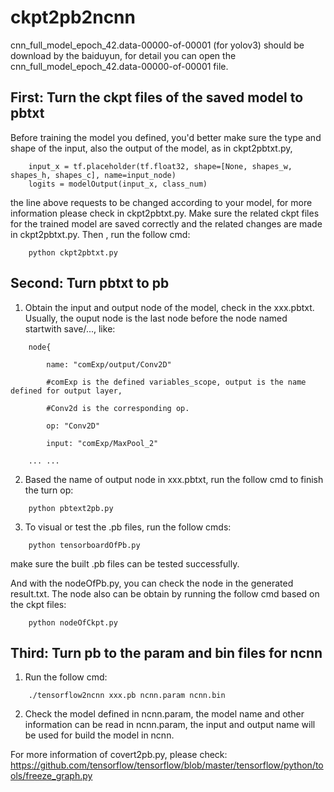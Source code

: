 # ckpt2pb2ncnn

cnn_full_model_epoch_42.data-00000-of-00001 (for yolov3) should be download by the baiduyun, for detail you can open the cnn_full_model_epoch_42.data-00000-of-00001 file.

## First: Turn the ckpt files of the saved model to pbtxt

Before training the model you defined, you'd better make sure the type and shape of the input, also the output of the model, 
as in ckpt2pbtxt.py,
```
	input_x = tf.placeholder(tf.float32, shape=[None, shapes_w, shapes_h, shapes_c], name=input_node)
	logits = modelOutput(input_x, class_num)
```
  the line above requests to be changed according to your model, for more information please check in ckpt2pbtxt.py. Make sure
the related ckpt files for the trained model are saved correctly and the related changes are made in ckpt2pbtxt.py.  Then , run the 
follow cmd:
```	
	python ckpt2pbtxt.py
```
## Second: Turn pbtxt to pb

1. Obtain the input and output node of the model, check in the xxx.pbtxt. Usually, the ouput node is the last node before the node
named startwith save/..., like:
```
	node{
	
		name: "comExp/output/Conv2D"  
		
		#comExp is the defined variables_scope, output is the name defined for output layer, 
		
		#Conv2d is the corresponding op.
		
		op: "Conv2D"
		
		input: "comExp/MaxPool_2"
		
	... ...

```
2. Based the name of output node in xxx.pbtxt, run the follow cmd to finish the turn op: 
```
	python pbtext2pb.py
```
3. To visual or test the .pb files, run the follow cmds:
```
	python tensorboardOfPb.py
```
make sure the built .pb files can be tested successfully.

And with the nodeOfPb.py, you can check  the node in the generated result.txt. The node also can be obtain by 
running the follow cmd based on the ckpt files:
```
	python nodeOfCkpt.py
```
## Third: Turn pb to the param and bin files for ncnn

1. Run the follow cmd:
```
	./tensorflow2ncnn xxx.pb ncnn.param ncnn.bin
```
2. Check the model defined in ncnn.param, the model name and other information can be read in ncnn.param,
the input and output name will be used for build the model in ncnn.


For more information of covert2pb.py, please check:
https://github.com/tensorflow/tensorflow/blob/master/tensorflow/python/tools/freeze_graph.py
